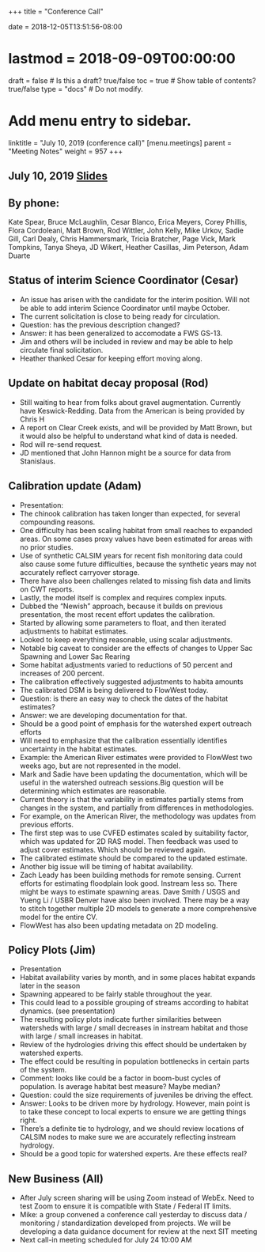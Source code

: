 +++
title = "Conference Call"

date = 2018-12-05T13:51:56-08:00
# lastmod = 2018-09-09T00:00:00

draft = false  # Is this a draft? true/false
toc = true  # Show table of contents? true/false
type = "docs"  # Do not modify.

# Add menu entry to sidebar.
linktitle = "July 10, 2019 (conference call)"
[menu.meetings]
  parent = "Meeting Notes"
  weight = 957
+++
## July 10, 2019 [Slides](https://cvpia-meeting-slides.s3-us-west-2.amazonaws.com/CVPIA+SIT+Call+In+Meeting+July+10+2019.pdf)

## By phone:
Kate Spear, Bruce McLaughlin, Cesar Blanco, Erica Meyers, Corey Phillis, Flora Cordoleani, Matt Brown, Rod Wittler, John Kelly, Mike Urkov, Sadie Gill, Carl Dealy, Chris Hammersmark, Tricia Bratcher, Page Vick, Mark Tompkins, Tanya Sheya, JD Wikert, Heather Casillas, Jim Peterson, Adam Duarte
 
## Status of interim Science Coordinator (Cesar)
* An issue has arisen with the candidate for the interim position. Will not be able to add interim Science Coordinator until maybe October.
* The current solicitation is close to being ready for circulation. 
* Question: has the previous description changed? 
* Answer: it has been generalized to accomodate a FWS GS-13. 
* Jim and others will be included in review and may be able to help circulate final solicitation. 
* Heather thanked Cesar for keeping effort moving along.
 
## Update on habitat decay proposal (Rod)
* Still waiting to hear from folks about gravel augmentation. Currently have Keswick-Redding. Data from the American is being provided by Chris H
* A report on Clear Creek exists, and will be provided by Matt Brown, but it would also be helpful to understand what kind of data is needed.
* Rod will re-send request.
* JD mentioned that John Hannon might be a source for data from Stanislaus.
 
## Calibration update (Adam)
* Presentation:
* The chinook calibration has taken longer than expected, for several compounding reasons. 
* One difficulty has been scaling habitat from small reaches to expanded areas. On some cases proxy values have been estimated for areas with no prior studies.
* Use of synthetic CALSIM years for recent fish monitoring data could also cause some future difficulties, because the synthetic years may not accurately reflect carryover storage.
* There have also been challenges related to missing fish data and limits on CWT reports.
* Lastly, the model itself is complex and requires complex inputs.
* Dubbed the “Newish” approach, because it builds on previous presentation, the most recent effort updates the calibration.
* Started by allowing some parameters to float, and then iterated adjustments to habitat estimates.
* Looked to keep everything reasonable, using scalar adjustments.
* Notable big caveat to consider are the effects of changes to Upper Sac Spawning and Lower Sac Rearing
* Some habitat adjustments varied to reductions of 50 percent and increases of 200 percent.
* The calibration effectively suggested adjustments to habita amounts
* The calibrated DSM is being delivered to FlowWest today. 
* Question: is there an easy way to check the dates of the habitat estimates?
* Answer: we are developing documentation for that.
* Should be a good point of emphasis for the watershed expert outreach efforts
* Will need to emphasize that the calibration essentially identifies uncertainty in the habitat estimates.
* Example: the American River estimates were provided to FlowWest two weeks ago, but are not represented in the model.
* Mark and Sadie have been updating the documentation, which will be useful in the watershed outreach sessions.Big question will be determining which estimates are reasonable.
* Current theory is that the variability in estimates partially stems from changes in the system, and partially from differences in methodologies.
* For example, on the American River, the methodology was updates from previous efforts.
* The first step was to use CVFED estimates scaled by suitability factor, which was updated for 2D RAS model. Then feedback was used to adjust cover estimates. Which should be reviewed again.
* The calibrated estimate should be compared to the updated estimate.
* Another big issue will be timing of habitat availability.
* Zach Leady has been building methods for remote sensing. Current efforts for estimating floodplain look good. Instream less so. There might be ways to estimate spawning areas. Dave Smith / USGS and Yueng Li / USBR Denver have also been involved. There may be a way to stitch together multiple 2D models to generate a more comprehensive model for the entire CV.
* FlowWest has also been updating metadata on 2D modeling. 
 
## Policy Plots (Jim)
* Presentation 
* Habitat availability varies by month, and in some places habitat expands later in the season
* Spawning appeared to be fairly stable throughout the year.
* This could lead to a possible grouping of streams according to habitat dynamics. (see presentation)
* The resulting policy plots indicate further similarities between watersheds with large / small decreases in instream habitat and those with large / small increases in habitat.
* Review of the hydrologies driving this effect should be undertaken by watershed experts.
* The effect could be resulting in population bottlenecks in certain parts of the system.
* Comment: looks like could be a factor in boom-bust cycles of population. Is average habitat best measure? Maybe median?
* Question: could the size requirements of juveniles be driving the effect.
* Answer: Looks to be driven more by hydrology. However, main point is to take these concept to local experts to ensure we are getting things right.
* There’s a definite tie to hydrology, and we should review locations of CALSIM nodes to make sure we are accurately reflecting instream hydrology. 
* Should be a good topic for watershed experts. Are these effects real?
 
 
## New Business (All)
* After July screen sharing will be using Zoom instead of WebEx. Need to test Zoom to ensure it is compatible with State / Federal IT limits.
* Mike: a group convened a conference call yesterday to discuss data / monitoring / standardization developed from projects. We will be developing a data guidance document for review at the next SIT meeting
* Next call-in meeting scheduled for July 24 10:00 AM




